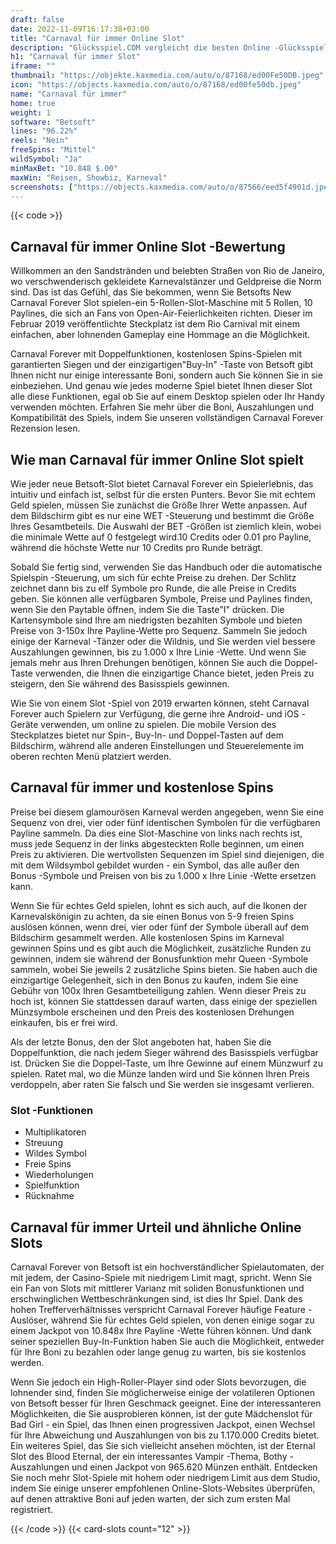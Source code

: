 ```yaml
---
draft: false
date: 2022-11-09T16:17:38+03:00
title: "Carnaval für immer Online Slot"
description: "Glücksspiel.COM vergleicht die besten Online -Glücksspiel -Sites und -spiele der Kanada.  Unabhängige Produktbewertungen und exklusive Anmeldeangebote. Jetzt spielen!"
h1: "Carnaval für immer Slot"
iframe: ""
thumbnail: "https://objekte.kaxmedia.com/auto/o/87168/ed00Fe50DB.jpeg"
icon: "https://objects.kaxmedia.com/auto/o/87168/ed00fe50db.jpeg"
name: "Carnaval für immer"
home: true
weight: 1
software: "Betsoft"
lines: "96.22%"
reels: "Nein"
freeSpins: "Mittel"
wildSymbol: "Ja"
minMaxBet: "10.848 $.00"
maxWin: "Reisen, Showbiz, Karneval"
screenshots: ["https://objects.kaxmedia.com/auto/o/87566/eed5f4901d.jpeg"]
---
```


{{< code >}}<h2>Carnaval für immer Online Slot -Bewertung</h2><p>Willkommen an den Sandstränden und belebten Straßen von Rio de Janeiro, wo verschwenderisch gekleidete Karnevalstänzer und Geldpreise die Norm sind. Das ist das Gefühl, das Sie bekommen, wenn Sie Betsofts New Carnaval Forever Slot spielen-ein 5-Rollen-Slot-Maschine mit 5 Rollen, 10 Paylines, die sich an Fans von Open-Air-Feierlichkeiten richten. Dieser im Februar 2019 veröffentlichte Steckplatz ist dem Rio Carnival mit einem einfachen, aber lohnenden Gameplay eine Hommage an die Möglichkeit.</p><p>Carnaval Forever mit Doppelfunktionen, kostenlosen Spins-Spielen mit garantierten Siegen und der einzigartigen"Buy-In" -Taste von Betsoft gibt Ihnen nicht nur einige interessante Boni, sondern auch Sie können Sie in sie einbeziehen. Und genau wie jedes moderne Spiel bietet Ihnen dieser Slot alle diese Funktionen, egal ob Sie auf einem Desktop spielen oder Ihr Handy verwenden möchten. Erfahren Sie mehr über die Boni, Auszahlungen und Kompatibilität des Spiels, indem Sie unseren vollständigen Carnaval Forever Rezension lesen.</p><h2>Wie man Carnaval für immer Online Slot spielt</h2><p>Wie jeder neue Betsoft-Slot bietet Carnaval Forever ein Spielerlebnis, das intuitiv und einfach ist, selbst für die ersten Punters. Bevor Sie mit echtem Geld spielen, müssen Sie zunächst die Größe Ihrer Wette anpassen. Auf dem Bildschirm gibt es nur eine WET -Steuerung und bestimmt die Größe Ihres Gesamtbeteils. Die Auswahl der BET -Größen ist ziemlich klein, wobei die minimale Wette auf 0 festgelegt wird.10 Credits oder 0.01 pro Payline, während die höchste Wette nur 10 Credits pro Runde beträgt.</p><p>Sobald Sie fertig sind, verwenden Sie das Handbuch oder die automatische Spielspin -Steuerung, um sich für echte Preise zu drehen. Der Schlitz zeichnet dann bis zu elf Symbole pro Runde, die alle Preise in Credits geben. Sie können alle verfügbaren Symbole, Preise und Paylines finden, wenn Sie den Paytable öffnen, indem Sie die Taste"I" drücken.  Die Kartensymbole sind Ihre am niedrigsten bezahlten Symbole und bieten Preise von 3-150x Ihre Payline-Wette pro Sequenz. Sammeln Sie jedoch einige der Karneval -Tänzer oder die Wildnis, und Sie werden viel bessere Auszahlungen gewinnen, bis zu 1.000 x Ihre Linie -Wette. Und wenn Sie jemals mehr aus Ihren Drehungen benötigen, können Sie auch die Doppel-Taste verwenden, die Ihnen die einzigartige Chance bietet, jeden Preis zu steigern, den Sie während des Basisspiels gewinnen.</p><p>Wie Sie von einem Slot -Spiel von 2019 erwarten können, steht Carnaval Forever auch Spielern zur Verfügung, die gerne ihre Android- und iOS -Geräte verwenden, um online zu spielen. Die mobile Version des Steckplatzes bietet nur Spin-, Buy-In- und Doppel-Tasten auf dem Bildschirm, während alle anderen Einstellungen und Steuerelemente im oberen rechten Menü platziert werden.</p><h2>Carnaval für immer und kostenlose Spins</h2><p>Preise bei diesem glamourösen Karneval werden angegeben, wenn Sie eine Sequenz von drei, vier oder fünf identischen Symbolen für die verfügbaren Payline sammeln. Da dies eine Slot-Maschine von links nach rechts ist, muss jede Sequenz in der links abgesteckten Rolle beginnen, um einen Preis zu aktivieren.  Die wertvollsten Sequenzen im Spiel sind diejenigen, die mit dem Wildsymbol gebildet wurden - ein Symbol, das alle außer den Bonus -Symbole und Preisen von bis zu 1.000 x Ihre Linie -Wette ersetzen kann.</p><p>Wenn Sie für echtes Geld spielen, lohnt es sich auch, auf die Ikonen der Karnevalskönigin zu achten, da sie einen Bonus von 5-9 freien Spins auslösen können, wenn drei, vier oder fünf der Symbole überall auf dem Bildschirm gesammelt werden. Alle kostenlosen Spins im Karneval gewinnen Spins und es gibt auch die Möglichkeit, zusätzliche Runden zu gewinnen, indem sie während der Bonusfunktion mehr Queen -Symbole sammeln, wobei Sie jeweils 2 zusätzliche Spins bieten. Sie haben auch die einzigartige Gelegenheit, sich in den Bonus zu kaufen, indem Sie eine Gebühr von 100x Ihren Gesamtbeteiligung zahlen. Wenn dieser Preis zu hoch ist, können Sie stattdessen darauf warten, dass einige der speziellen Münzsymbole erscheinen und den Preis des kostenlosen Drehungen einkaufen, bis er frei wird.</p><p>Als der letzte Bonus, den der Slot angeboten hat, haben Sie die Doppelfunktion, die nach jedem Sieger während des Basisspiels verfügbar ist. Drücken Sie die Doppel-Taste, um Ihre Gewinne auf einem Münzwurf zu spielen. Ratet mal, wo die Münze landen wird und Sie können Ihren Preis verdoppeln, aber raten Sie falsch und Sie werden sie insgesamt verlieren.</p><h3>
Slot -Funktionen</h3><ul>
<li></span>
Multiplikatoren</li>
<li></span>
Streuung</li>
<li></span>
Wildes Symbol</li>
<li></span>
Freie Spins</li>
<li></span>
Wiederholungen</li>
<li></span>
Spielfunktion</li>
<li></span>
Rücknahme</li></ul><h2>Carnaval für immer Urteil und ähnliche Online Slots</h2><p>Carnaval Forever von Betsoft ist ein hochverständlicher Spielautomaten, der mit jedem, der Casino-Spiele mit niedrigem Limit magt, spricht. Wenn Sie ein Fan von Slots mit mittlerer Varianz mit soliden Bonusfunktionen und erschwinglichen Wettbeschränkungen sind, ist dies Ihr Spiel. Dank des hohen Trefferverhältnisses verspricht Carnaval Forever häufige Feature -Auslöser, während Sie für echtes Geld spielen, von denen einige sogar zu einem Jackpot von 10.848x Ihre Payline -Wette führen können. Und dank seiner speziellen Buy-In-Funktion haben Sie auch die Möglichkeit, entweder für Ihre Boni zu bezahlen oder lange genug zu warten, bis sie kostenlos werden.</p><p>Wenn Sie jedoch ein High-Roller-Player sind oder Slots bevorzugen, die lohnender sind, finden Sie möglicherweise einige der volatileren Optionen von Betsoft besser für Ihren Geschmack geeignet. Eine der interessanteren Möglichkeiten, die Sie ausprobieren können, ist der gute Mädchenslot für Bad Girl - ein Spiel, das Ihnen einen progressiven Jackpot, einen Wechsel für Ihre Abweichung und Auszahlungen von bis zu 1.170.000 Credits bietet.  Ein weiteres Spiel, das Sie sich vielleicht ansehen möchten, ist der Eternal Slot des Blood Eternal, der ein interessantes Vampir -Thema, Bothy -Auszahlungen und einen Jackpot von 965.620 Münzen enthält. Entdecken Sie noch mehr Slot-Spiele mit hohem oder niedrigem Limit aus dem Studio, indem Sie einige unserer empfohlenen Online-Slots-Websites überprüfen, auf denen attraktive Boni auf jeden warten, der sich zum ersten Mal registriert.</p>{{< /code >}}
 {{< card-slots count="12" >}}
